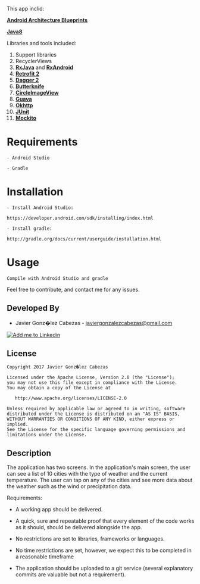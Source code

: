 This app inclid:

**[Android Architecture Blueprints](https://github.com/googlesamples/android-architecture)**

**[Java8]()**

Libraries and tools included:

1. Support libraries
2. RecyclerViews
3. **[RxJava](https://github.com/ReactiveX/RxJava)** and **[RxAndroid](https://github.com/ReactiveX/RxAndroid)**
4. **[Retrofit 2](https://github.com/square/retrofit)**
5. **[Dagger 2](https://google.github.io/dagger/)**
6. **[Butterknife](https://github.com/JakeWharton/butterknife)**
7. **[CircleImageView](https://github.com/hdodenhof/CircleImageView)**
8. **[Guava](https://github.com/google/guava)**
9. **[Okhttp](https://github.com/square/okhttp)**
10. **[JUnit](http://junit.org/junit4/)**
11. **[Mockito](http://site.mockito.org/)**



# Requirements

    - Android Studio

    - Gradle


# Installation

    - Install Android Studio:

    https://developer.android.com/sdk/installing/index.html

    - Install gradle:

    http://gradle.org/docs/current/userguide/installation.html

# Usage
    Compile with Android Studio and gradle


Feel free to contribute, and contact me for any issues.

Developed By
------------
* Javier Gonz�lez Cabezas - <javiergonzalezcabezas@gmail.com>

<a href="https://es.linkedin.com/in/javier-gonz%C3%A1lez-cabezas-8b4b2231">
  <img alt="Add me to Linkedin" src="https://github.com/JorgeCastilloPrz/EasyMVP/blob/master/art/linkedin.png" />
</a>

License
-------

    Copyright 2017 Javier Gonz�lez Cabezas

    Licensed under the Apache License, Version 2.0 (the "License");
    you may not use this file except in compliance with the License.
    You may obtain a copy of the License at

       http://www.apache.org/licenses/LICENSE-2.0

    Unless required by applicable law or agreed to in writing, software
    distributed under the License is distributed on an "AS IS" BASIS,
    WITHOUT WARRANTIES OR CONDITIONS OF ANY KIND, either express or implied.
    See the License for the specific language governing permissions and
    limitations under the License.
	


Description
-------
The application has two screens. In the application's main screen, 
the user can see a list of 10 cities with the type of weather and the current temperature. 
The user can tap on any of the cities and see more data about the weather such as the wind or precipitation data. 

 

Requirements:

- A working app should be delivered.

- A quick, sure and repeatable proof that every element of the code works as it should, should be delivered alongside the app.

- No restrictions are set to libraries, frameworks or languages. 

- No time restrictions are set, however, we expect this to be completed in a reasonable timeframe

- The application should be uploaded to a git service (several explanatory commits are valuable but not a requirement).
